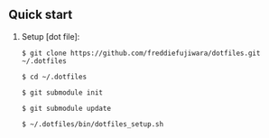 ## Quick start

1. Setup [dot file]:
	```
	$ git clone https://github.com/freddiefujiwara/dotfiles.git ~/.dotfiles
	```
	```
	$ cd ~/.dotfiles
	```
	```
	$ git submodule init
	```
	```
	$ git submodule update
	```
	```
	$ ~/.dotfiles/bin/dotfiles_setup.sh
	```
